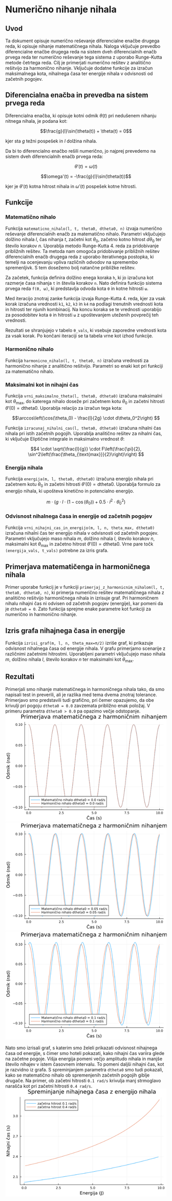 # Numerično nihanje nihala

## Uvod
Ta dokument opisuje numerično reševanje diferencialne enačbe drugega reda, ki opisuje nihanje matematičnega nihala. Naloga vključuje prevedbo diferencialne enačbe drugega reda na sistem dveh diferencialnih enačb prvega reda ter numerično reševanje tega sistema z uporabo Runge-Kutta metode četrtega reda. Cilj je primerjati numerično rešitev z analitično rešitvijo za harmonično nihanje. Vključuje dodatne funkcije za izračun maksimalnega kota, nihalnega časa ter energije nihala v odvisnosti od začetnih pogojev.

## Diferencialna enačba in prevedba na sistem prvega reda
Diferencialna enačba, ki opisuje kotni odmik $\theta(t)$ pri nedušenem nihanju nitnega nihala, je podana kot:
```math
\frac{g}{l}\sin(\theta(t)) + \theta(t) = 0
```
kjer sta $g$ težni pospešek in $l$ dolžina nihala.

Da bi to diferencialno enačbo rešili numerično, jo najprej prevedemo na sistem dveh diferencialnih enačb prvega reda:
```math
\theta'(t) = \omega(t)
```
```math
\omega'(t) = -\frac{g}{l}\sin(\theta(t))
```
kjer je $\theta'(t)$ kotna hitrost nihala in $\omega'(t)$ pospešek kotne hitrosti.

## Funkcije

### Matematično nihalo
Funkcija `matematicno_nihalo(l, t, theta0, dtheta0, n)` izvaja numerično reševanje diferencialnih enačb za matematično nihalo. Parametri vključujejo dolžino nihala $l$, čas nihanja $t$, začetni kot $\theta_0$, začetno kotno hitrost $d\theta_0$ ter število korakov $n$. Uporablja metodo Runge-Kutta 4. reda za pridobivanje približnih rešitev. Ta metoda nam omogoča pridobivanje približnih rešitev diferencialnih enačb drugega reda z uporabo iterativnega postopka, ki temelji na ocenjevanju vpliva različnih odvodov na spremembo spremenljivk. S tem dosežemo bolj natančne približke rešitev.

Za začetek, funkcija definira dolžino enega koraka `h`, ki jo izračuna kot razmerje časa nihanja `t` in števila korakov `n`. Nato definira funkcijo sistema prvega reda `f(θ, ω)`, ki predstavlja odvoda kota `θ` in kotne hitrosti `ω`.

Med iteracijo znotraj zanke funkcija izvaja Runge-Kutta 4. reda, kjer za vsak korak izračuna vrednosti `k1`, `k2`, `k3` in `k4` na podlagi trenutnih vrednosti kota in hitrosti ter njunih kombinacij. Na koncu koraka se te vrednosti uporabijo za posodobitev kota `θ` in hitrosti `ω` z upoštevanjem uteženih povprečij teh vrednosti.

Rezultati se shranjujejo v tabelo `θ_vals`, ki vsebuje zaporedne vrednosti kota za vsak korak. Po končani iteraciji se ta tabela vrne kot izhod funkcije. 

### Harmonično nihalo
Funkcija `harmonicno_nihalo(l, t, theta0, n)` izračuna vrednosti za harmonično nihanje z analitično rešitvijo. Parametri so enaki kot pri funkciji za matematično nihalo.

### Maksimalni kot in nihajni čas
Funkcija `vrni_maksimalno_theta(l, theta0, dtheta0)` izračuna maksimalni kot $\theta_{\text{max}}$, do katerega nihalo doseže pri začetnem kotu $\theta_0$ in začetni hitrosti $\theta'(0) = \text{dtheta0}$. Uporablja relacijo za izračun tega kota: 
```math
\arccos\left(\cos(\theta_0) - \frac{l}{2g} \cdot d\theta_0^2\right)

```

Funkcija `izracunaj_nihalni_cas(l, theta0, dtheta0)` izračuna nihalni čas nihala pri istih začetnih pogojih. Uporablja analitično rešitev za nihalni čas, ki vključuje Eliptične integrale in maksimalno vrednost $\theta$:
```math
4 \cdot \sqrt{\frac{l}{g}} \cdot F\left(\frac{\pi}{2}, \sin^2\left(\frac{\theta_{\text{max}}}{2}\right)\right)

```

### Energija nihala
Funkcija `energija(m, l, theta0, dtheta0)` izračuna energijo nihala pri začetnem kotu $\theta_0$ in začetni hitrosti $\theta'(0) = \text{dtheta0}$. Uporablja formulo za energijo nihala, ki upošteva kinetično in potencialno energijo.
```math
m \cdot (g \cdot l \cdot (1 - \cos(\theta_0)) + 0.5 \cdot l^2 \cdot \dot{\theta}_0^2)

```

### Odvisnost nihalnega časa in energije od začetnih pogojev
Funkcija `vrni_nihajni_cas_in_energijo(m, l, n, theta_max, dtheta0)` izračuna nihalni čas ter energijo nihala v odvisnosti od začetnih pogojev. Parametri vključujejo maso nihala $m$, dolžino nihala $l$, število korakov $n$, maksimalni kot $\theta_{\text{max}}$ in začetno hitrost $\theta'(0) = \text{dtheta0}$. Vrne pare točk `(energija_vals, t_vals)` potrebne za izris grafa.

## Primerjava matematičenga in harmoničnega nihala
Primer uporabe funkcij je v funkciji `primerjaj_z_harmonicnim_nihalom(l, t, theta0, dtheta0, n)`, ki primerja numerično rešitev matematičnega nihala z analitično rešitvijo harmoničnega nihala in izrisuje graf. Pri harmoničnem nihalu nihajni čas ni odvisen od začetnih pogojev (energije), kar pomeni da je `dtheta0 = 0`. Zato funkcija sprejme enake parametre kot funkciji za numerično in harmonično nihanje.

## Izris grafa nihajnega časa in energije
Funkcija `izrisi_graf(m, l, n, theta_max=π/2)` izriše graf, ki prikazuje odvisnost nihalnega časa od energije nihala. V grafu primerjamo scenarije z različnimi začetnimi hitrostmi. Uporabljeni parametri vključujejo maso nihala $m$, dolžino nihala $l$, število korakov $n$ ter maksimalni kot $\theta_{\text{max}}$.

## Rezultati
Primerjali smo nihanje matematičnega in harmoničnega nihala tako, da smo napisali test in preverili, ali je razlika med tema dvema znotraj tolerance. Primerjavo smo predstavili tudi grafično, pri čemer opazujemo, da obe krivulji pri pogoju `dtheta0 = 0.0` zavzemata približno enak položaj. V primeru parametra `dtheta0 > 0.0` pa opazimo večje odstopanje.
![](https://github.com/bi4528/matematicno-nihalo/blob/master/MN/graphs/primerjava-dt0.png)
![](https://github.com/bi4528/matematicno-nihalo/blob/master/MN/graphs/primerjava-dt005.png)
![](https://github.com/bi4528/matematicno-nihalo/blob/master/MN/graphs/primerjava-dt01.png)

Nato smo izrisali graf, s katerim smo želeli prikazati odvisnost nihajnega časa od energije, s čimer smo hoteli pokazati, kako nihajni čas variira glede na začetne pogoje. Višja energija pomeni večjo amplitudo nihala in manjše število nihajev v istem časovnem intervalu. To pomeni daljši nihajni čas, kot je razvidno iz grafa. S spreminjanjem parametra `dtheta0` smo tudi pokazali, kako se matematično nihalo ob spremenjenih začetnih pogojih giblje drugače. Na primer, ob začetni hitrosti `0.1 rad/s` krivulja manj strmoglavo narašča kot pri začetni hitrosti `0.4 rad/s`.
![](https://github.com/bi4528/matematicno-nihalo/blob/master/MN/graphs/nihajni-cas-energija.png)
